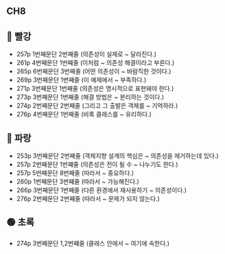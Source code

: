 ## CH8

## 🔴 빨강
+ 257p 1번째문단 2번째줄 (의존성이 실제로 ~ 달라진다.)  
+ 261p 4번째문단 1번쨰줄 (이처럼 ~ 의존성 해결이라고 부른다.)  
+ 265p 6번째문단 3번째줄 (어떤 의존성이 ~ 바람직한 것이다.)  
+ 269p 3번째문단 1번째줄 (이 예제에서 ~ 부족하다.)  
+ 271p 3번째문단 1번째줄 (의존성은 명시적으로 표현돼야 한다.)  
+ 273p 3번째문단 1번째줄 (해결 방법은 ~ 분리하는 것이다.) 
+ 274p 2번째문단 2번째줄 (그리고 그 출발은 객체를 ~ 기억하라.)  
+ 276p 4번째문단 1번째줄 (비록 클래스를 ~ 유리하다.)  

## 🔵 파랑
+ 253p 3번째문단 2번째줄 (객체지향 설계의 핵심은 ~ 의존성을 제거하는데 있다.)  
+ 257p 2번째문단 1번쨰줄 (의존성은 전이 될 수 ~ 나누기도 한다.)  
+ 257p 5번째문단 8번째줄 (따라서 ~ 중요하다.)  
+ 260p 1번째문단 3번쨰줄 (따라서 ~ 가능해진다.)  
+ 266p 3번째문단 1번째줄 (다른 환경에서 재사용하기 ~ 의존성이다.)    
+ 276p 2번째문단 2번쨰줄 (따라서 ~ 문제가 되지 않는다.)  

## 🟢 초록
+ 274p 3번째문단 1,2번쨰줄 (클래스 안에서 ~ 여기에 속한다.)  
